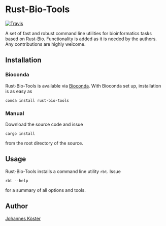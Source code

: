 # Rust-Bio-Tools

[![Travis](https://img.shields.io/travis/rust-bio/rust-bio-tools.svg?style=flat-square)](https://travis-ci.org/rust-bio/rust-bio-tools)

A set of fast and robust command line utilities for bioinformatics tasks based on Rust-Bio.
Functionality is added as it is needed by the authors.
Any contributions are highly welcome.

## Installation

### Bioconda

Rust-Bio-Tools is available via [Bioconda](https://bioconda.github.io).
With Bioconda set up, installation is as easy as

    conda install rust-bio-tools

### Manual

Download the source code and issue

    cargo install

from the root directory of the source.

## Usage

Rust-Bio-Tools installs a command line utility `rbt`. Issue

    rbt --help

for a summary of all options and tools.


## Author

[Johannes Köster](https://github.com/johanneskoester)

